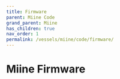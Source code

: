 ```yaml
---
title: Firmware
parent: Miine Code
grand_parent: Miine
has_children: true
nav_order: 1
permalink: /vessels/miine/code/firmware/
---
```


# Miine Firmware
